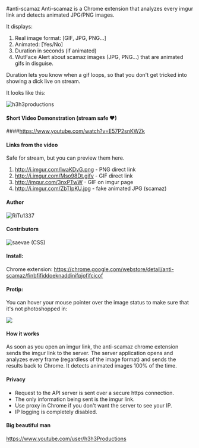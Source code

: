 #anti-scamaz
Anti-scamaz is a Chrome extension that analyzes every imgur link and detects animated JPG/PNG images.

It displays:

1. Real image format: [GIF, JPG, PNG...]
2. Animated: [Yes/No]
3. Duration in seconds (if animated)
4. WutFace Alert about scamaz images (JPG, PNG...) that are animated gifs in disguise.

Duration lets you know when a gif loops, so that you don't get tricked into showing a dick live on stream.

It looks like this:

![h3h3productions](http://i.imgur.com/jJuAzIx.png)

#### Short Video Demonstration (stream safe ❤)
####https://www.youtube.com/watch?v=E57P2snKWZk

#### Links from the video
Safe for stream, but you can preview them here.

1. http://i.imgur.com/lwaKDvG.png  - PNG direct link
2. http://i.imgur.com/Mso98Dt.gifv - GIF direct link
3. http://imgur.com/3nxPTwW        - GIF on imgur page
4. http://i.imgur.com/ZbTIpKU.jpg  - fake animated JPG (scamaz)

#### Author
![RiTu1337](http://i.imgur.com/COQkzio.png)

#### Contributors
![saevae](http://i.imgur.com/X2IZoCT.png) (CSS)

#### Install:
Chrome extension: https://chrome.google.com/webstore/detail/anti-scamaz/finbfifiddoeknaddinifpjofifcicof

#### Protip:
You can hover your mouse pointer over the image status to make sure that it's not photoshopped in:

![](http://i.imgur.com/DXhSHGr.png)

#### How it works
As soon as you open an imgur link, the anti-scamaz chrome extension sends the imgur link to the server. The server application opens and analyzes every frame (regardless of the image format) and sends the results back to Chrome. It detects animated images 100% of the time.

#### Privacy
- Request to the API server is sent over a secure https connection.
- The only information being sent is the imgur link.
- Use proxy in Chrome if you don't want the server to see your IP.
- IP logging is completely disabled.

#### Big beautiful man
https://www.youtube.com/user/h3h3Productions
